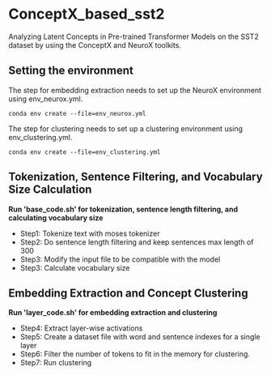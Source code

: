 # ConceptX_based_sst2
Analyzing Latent Concepts in Pre-trained Transformer Models on the SST2 dataset by using the ConceptX and NeuroX toolkits.

## Setting the environment
The step for embedding extraction needs to set up the NeuroX environment using env_neurox.yml.
```
conda env create --file=env_neurox.yml
```

The step for clustering needs to set up a clustering environment using env_clustering.yml.
```
conda env create --file=env_clustering.yml
```

## Tokenization, Sentence Filtering, and Vocabulary Size Calculation
**Run 'base_code.sh' for tokenization, sentence length filtering, and calculating vocabulary size**
* Step1: Tokenize text with moses tokenizer
* Step2: Do sentence length filtering and keep sentences max length of 300
* Step3: Modify the input file to be compatible with the model
* Step3: Calculate vocabulary size

## Embedding Extraction and Concept Clustering
**Run 'layer_code.sh' for embedding extraction and clustering**
* Step4: Extract layer-wise activations
* Step5: Create a dataset file with word and sentence indexes for a single layer
* Step6: Filter the number of tokens to fit in the memory for clustering.
* Step7: Run clustering
